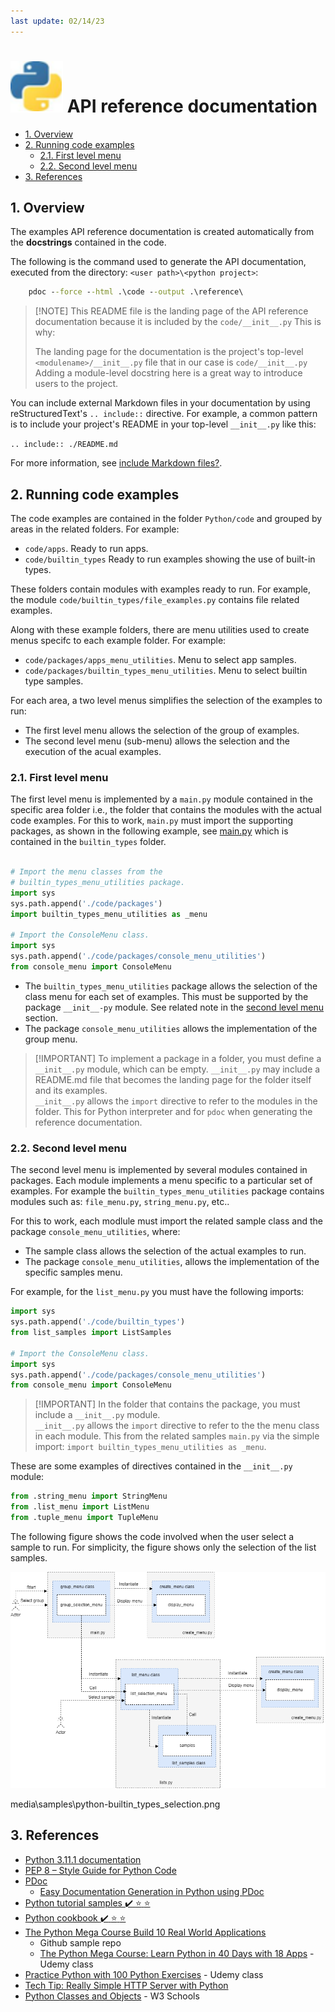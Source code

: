 ```yaml
---
last update: 02/14/23
---
```


# ![python-icon](../media/icons/python-icon.svg) API reference documentation

- [1. Overview](#1-overview)
- [2. Running code examples](#2-running-code-examples)
  - [2.1. First level menu](#21-first-level-menu)
  - [2.2. Second level menu](#22-second-level-menu)
- [3. References](#3-references)

## 1. Overview

The examples API reference documentation is created automatically from the
**docstrings** contained in the code.  

The following is the command used to generate the API documentation, executed
from the directory: `<user path>\<python project>`:

```cmd
    pdoc --force --html .\code --output .\reference\
```

> [!NOTE] This README file is the landing page of the API reference
documentation because it is included by the `code/__init__.py` This is why:
>
> The landing page for the documentation is the project's top-level
> `<modulename>/__init__.py` file that in our case is `code/__init__.py` Adding
> a module-level docstring here is a great way to introduce users to the
> project. 

You can include external Markdown files in your documentation by using
reStructuredText's `.. include::` directive. For example, a common pattern is to
include your project's README in your top-level `__init__.py` like this:

`.. include:: ./README.md`

For more information, see [include Markdown
files?](https://pdoc.dev/docs/pdoc.html#include-markdown-files).

## 2. Running code examples

The code examples are contained in the folder `Python/code` and grouped by areas
in the related folders. For example:

- `code/apps`. Ready to run apps.
- `code/builtin_types` Ready to run examples showing the use of built-in types.

These folders contain modules with examples ready to run. For example, the
module `code/builtin_types/file_examples.py` contains file related examples.

Along with these example folders, there are menu utilities used to create menus
specifc to each example folder. For example:

- `code/packages/apps_menu_utilities`. Menu to select app samples.
- `code/packages/builtin_types_menu_utilities`. Menu to select builtin type samples.

For each area, a two level menus simplifies the selection of the examples to
run:

- The first level menu allows the selection of the group of examples.
- The second level menu (sub-menu) allows the selection and the execution of the
  acual examples.

### 2.1. First level menu

The first level menu is implemented by a `main.py` module contained in the
specific area folder i.e., the folder that contains the modules with the actual
code examples. For this to work, `main.py` must import the supporting packages,
as shown in the following example, see [main.py](./builtin_types/main.py) which
is contained in the `builtin_types` folder. 

```python

# Import the menu classes from the  
# builtin_types_menu_utilities package.
import sys
sys.path.append('./code/packages') 
import builtin_types_menu_utilities as _menu  

# Import the ConsoleMenu class.
import sys
sys.path.append('./code/packages/console_menu_utilities')
from console_menu import ConsoleMenu

```

- The `builtin_types_menu_utilities` package allows the selection of the class
menu for each set of examples. This must be supported by the package
`__init__-py` module. See related note in the [second level menu](#second-level-menu) section.  
- The package `console_menu_utilities` allows the implementation of the group menu.
  

> [!IMPORTANT] To implement a package in a folder, you must define a
`__init__.py` module, which can be empty. `__init__.py` may include a README.md
> file that becomes the landing page for the folder itself and its examples.  
> `__init__.py` allows the `import` directive to refer to the modules in the
> folder. This for Python interpreter and for `pdoc` when generating the
> reference documentation.


### 2.2. Second level menu

The second level menu is implemented by several modules contained in packages.
Each module implements a menu specific to a particular set of examples.
For example the `builtin_types_menu_utilities` package contains modules such as:
`file_menu.py`, `string_menu.py`, etc..

For this to work, each modlule must import the related sample class and the
package `console_menu_utilities`, where:

- The sample class allows the selection of the actual examples to run.
- The package `console_menu_utilities`, allows the implementation of the
  specific samples menu.

For example, for the `list_menu.py` you must have the following imports:

```python
import sys
sys.path.append('./code/builtin_types')
from list_samples import ListSamples

# Import the ConsoleMenu class.
import sys
sys.path.append('./code/packages/console_menu_utilities')
from console_menu import ConsoleMenu 

```

> [!IMPORTANT] In the folder that contains the package, you must include a
> `__init__.py` module.  
> `__init__.py` allows the `import` directive to refer to the the menu
> class in each module. This from the related samples `main.py` via the simple import:
> `import builtin_types_menu_utilities as _menu`.

These are some examples of directives contained in the `__init__.py` module:

```python
from .string_menu import StringMenu
from .list_menu import ListMenu
from .tuple_menu import TupleMenu
```

The following figure shows the code involved when the user select a sample to run.
For simplicity, the figure shows only the selection of the list samples.

![builtin types selection](../media/samples/python-builtin_types_selection.png)

media\samples\python-builtin_types_selection.png

## 3. References

- [Python 3.11.1 documentation](https://docs.python.org/3/)
- [PEP 8 – Style Guide for Python Code](https://peps.python.org/pep-0008/)
- [PDoc](https://pdoc.dev/docs/pdoc.html)
  - [Easy Documentation Generation in Python using
    PDoc](https://medium.com/cemac/simple-documentation-generation-in-python-using-pdoc-16fb86eb5cd5)
- [Python tutorial samples :heavy_check_mark: :star:
  :star:](https://www.iditect.com/guide/python/index.html) 
- [Python cookbook :heavy_check_mark: :star:
  :star:](https://d.cxcore.net/Python/Python_Cookbook_3rd_Edition.pdf) 
- [The Python Mega Course Build 10 Real World
  Applications](https://github.com/JayabharathP/The-Python-Mega-Course-Build-10-Real-World-Applications-#readme)
  - Github sample repo
  - [The Python Mega Course: Learn Python in 40 Days with 18
    Apps](https://www.udemy.com/course/the-python-mega-course/) - Udemy class
- [Practice Python with 100 Python
  Exercises](https://www.udemy.com/course/python-video-workbook/) - Udemy class
- [Tech Tip: Really Simple HTTP Server with
  Python](https://www.linuxjournal.com/content/tech-tip-really-simple-http-server-python)
- [Python Classes and
  Objects](https://www.w3schools.com/python/python_classes.asp) - W3 Schools
  

